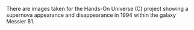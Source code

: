 There are images taken for the Hands-On Universe (C) project showing a supernova appearance and disappearance in 1994 within the galaxy Messier 81.
